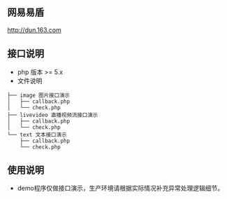 ## 网易易盾
http://dun.163.com
## 接口说明
- php 版本 >= 5.x
- 文件说明

```
├── image 图片接口演示
│   ├── callback.php
│   └── check.php
├── livevideo 直播视频流接口演示
│   ├── callback.php
│   └── check.php
└── text 文本接口演示
    ├── callback.php
    └── check.php
```

## 使用说明
- demo程序仅做接口演示，生产环境请根据实际情况补充异常处理逻辑细节。